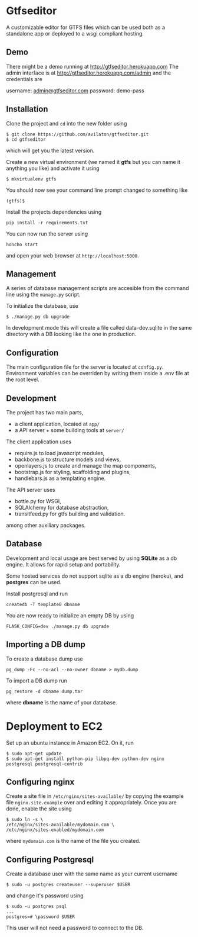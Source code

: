 Gtfseditor
==========

A customizable editor for GTFS files which can be used both as a standalone app 
or deployed to a wsgi compliant hosting.

Demo
----

There might be a demo running at http://gtfseditor.herokuapp.com
The admin interface is at http://gtfseditor.herokuapp.com/admin
and the credentials are 

username: admin@gtfseditor.com
password: demo-pass

Installation
------------
Clone the project and `cd` into the new folder using
```
$ git clone https://github.com/avilaton/gtfseditor.git
$ cd gtfseditor
```
which will get you the latest version.

Create a new virtual environment (we named it __gtfs__ but you can name it 
anything you like) and activate it using
```
$ mkvirtualenv gtfs
```
You should now see your command line prompt changed to something like
```
(gtfs)$
```

Install the projects dependencies using
```
pip install -r requirements.txt
```

You can now run the server using
```
honcho start
```
and open your web browser at `http://localhost:5000`.



Management
----------
A series of database management scripts are accesible from the command line using
the `manage.py` script.

To initialize the database, use
```
$ ./manage.py db upgrade
```
In development mode this will create a file called data-dev.sqlite in the same
directory with a DB looking like the one in production.



Configuration
-------------
The main configuration file for the server is located at `config.py`. Environment variables 
can be overriden by writing them inside a .env file at the root level.


Development
-----------

The project has two main parts,

- a client application, located at `app/`
- a API server + some building tools at `server/`

The client application uses

- require.js to load javascript modules,
- backbone.js to structure models and views,
- openlayers.js to create and manage the map components,
- bootstrap.js for styling, scaffolding and plugins,
- handlebars.js as a templating engine.

The API server uses

- bottle.py for WSGI,
- SQLAlchemy for database abstraction,
- transitfeed.py for gtfs building and validation.

among other auxiliary packages.

Database
--------

Development and local usage are best served by using **SQLite** as a db engine. It 
allows for rapid setup and portability. 

Some hosted services do not support sqlite as a db engine (heroku), and 
**postgres** can be used.

Install postgresql and run

```
createdb -T template0 dbname
```
You are now ready to initialize an empty DB by using
```
FLASK_CONFIG=dev ./manage.py db upgrade
```

Importing a DB dump
-------------------

To create a database dump use
```
pg_dump -Fc --no-acl --no-owner dbname > mydb.dump
```

To import a DB dump run
```
pg_restore -d dbname dump.tar
```
where **dbname** is the name of your database.


Deployment to EC2
=================

Set up an ubuntu instance in Amazon EC2. On it, run
```
$ sudo apt-get update
$ sudo apt-get install python-pip libpq-dev python-dev nginx postgresql postgresql-contrib
```

Configuring nginx
-----------------

Create a site file in `/etc/nginx/sites-available/` by copying the example file `nginx.site.example` over and editing it appropriately. Once you are done, enable the site using
```
$ sudo ln -s \
/etc/nginx/sites-available/mydomain.com \
/etc/nginx/sites-enabled/mydomain.com
```
where `mydomain.com` is the name of the file you created.

Configuring Postgresql
----------------------

Create a database user with the same name as your current username
```
$ sudo -u postgres createuser --superuser $USER
```
and change it's password using
```
$ sudo -u postgres psql
...
postgres=# \password $USER
```
This user will not need a password to connect to the DB.